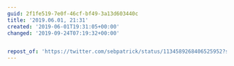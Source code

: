 ```yaml
---
guid: 2f1fe519-7e0f-46cf-bf49-3a13d603440c
title: '2019.06.01, 21:31'
created: '2019-06-01T19:31:05+00:00'
changed: '2019-09-24T07:19:32+00:00'


repost_of: 'https://twitter.com/sebpatrick/status/1134589268406525952?s=19'
---
```


